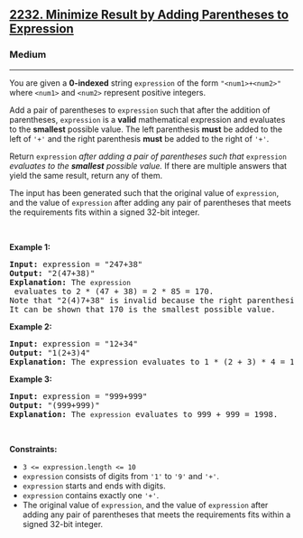 <h2><a href="https://leetcode.com/problems/minimize-result-by-adding-parentheses-to-expression/">2232. Minimize Result by Adding Parentheses to Expression</a></h2><h3>Medium</h3><hr><div><p>You are given a <strong>0-indexed</strong> string <code>expression</code> of the form <code>"&lt;num1&gt;+&lt;num2&gt;"</code> where <code>&lt;num1&gt;</code> and <code>&lt;num2&gt;</code> represent positive integers.</p>

<p>Add a pair of parentheses to <code>expression</code> such that after the addition of parentheses, <code>expression</code> is a <strong>valid</strong> mathematical expression and evaluates to the <strong>smallest</strong> possible value. The left parenthesis <strong>must</strong> be added to the left of <code>'+'</code> and the right parenthesis <strong>must</strong> be added to the right of <code>'+'</code>.</p>

<p>Return <code>expression</code><em> after adding a pair of parentheses such that </em><code>expression</code><em> evaluates to the <strong>smallest</strong> possible value.</em> If there are multiple answers that yield the same result, return any of them.</p>

<p>The input has been generated such that the original value of <code>expression</code>, and the value of <code>expression</code> after adding any pair of parentheses that meets the requirements fits within a signed 32-bit integer.</p>

<p>&nbsp;</p>
<p><strong>Example 1:</strong></p>

<pre><strong>Input:</strong> expression = "247+38"
<strong>Output:</strong> "2(47+38)"
<strong>Explanation:</strong> The <code>expression</code> evaluates to 2 * (47 + 38) = 2 * 85 = 170.
Note that "2(4)7+38" is invalid because the right parenthesis must be to the right of the <code>'+'</code>.
It can be shown that 170 is the smallest possible value.
</pre>

<p><strong>Example 2:</strong></p>

<pre><strong>Input:</strong> expression = "12+34"
<strong>Output:</strong> "1(2+3)4"
<strong>Explanation:</strong> The expression evaluates to 1 * (2 + 3) * 4 = 1 * 5 * 4 = 20.
</pre>

<p><strong>Example 3:</strong></p>

<pre><strong>Input:</strong> expression = "999+999"
<strong>Output:</strong> "(999+999)"
<strong>Explanation:</strong> The <code>expression</code> evaluates to 999 + 999 = 1998.
</pre>

<p>&nbsp;</p>
<p><strong>Constraints:</strong></p>

<ul>
	<li><code>3 &lt;= expression.length &lt;= 10</code></li>
	<li><code>expression</code> consists of digits from <code>'1'</code> to <code>'9'</code> and <code>'+'</code>.</li>
	<li><code>expression</code> starts and ends with digits.</li>
	<li><code>expression</code> contains exactly one <code>'+'</code>.</li>
	<li>The original value of <code>expression</code>, and the value of <code>expression</code> after adding any pair of parentheses that meets the requirements fits within a signed 32-bit integer.</li>
</ul>
</div>